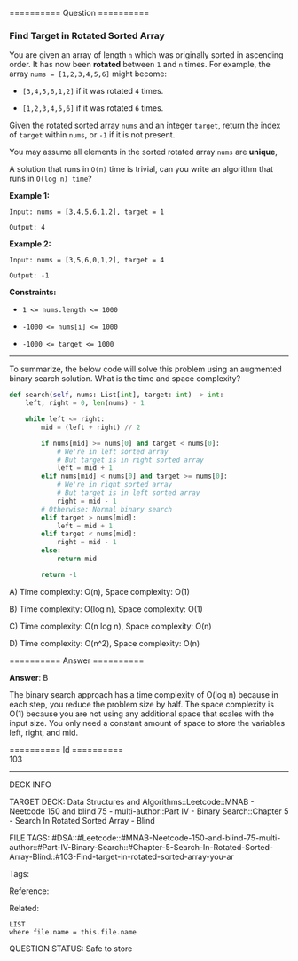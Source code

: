 ========== Question ==========  

### Find Target in Rotated Sorted Array

You are given an array of length `n` which was originally sorted in ascending order. It has now been **rotated** between `1` and `n` times. For example, the array `nums = [1,2,3,4,5,6]` might become:

-   `[3,4,5,6,1,2]` if it was rotated `4` times.

-   `[1,2,3,4,5,6]` if it was rotated `6` times.

Given the rotated sorted array `nums` and an integer `target`, return the index of `target` within `nums`, or `-1` if it is not present.

You may assume all elements in the sorted rotated array `nums` are **unique**,

A solution that runs in `O(n)` time is trivial, can you write an algorithm that runs in `O(log n) time`?

**Example 1:**

```
Input: nums = [3,4,5,6,1,2], target = 1

Output: 4
```

**Example 2:**

```
Input: nums = [3,5,6,0,1,2], target = 4

Output: -1
```

**Constraints:**

-   `1 <= nums.length <= 1000`

-   `-1000 <= nums[i] <= 1000`

-   `-1000 <= target <= 1000`

---

To summarize, the below code will solve this problem using an augmented binary search solution. What is the time and space complexity?

```python
def search(self, nums: List[int], target: int) -> int:
    left, right = 0, len(nums) - 1

    while left <= right:
        mid = (left + right) // 2

        if nums[mid] >= nums[0] and target < nums[0]:
            # We're in left sorted array
            # But target is in right sorted array
            left = mid + 1
        elif nums[mid] < nums[0] and target >= nums[0]:
            # We're in right sorted array
            # But target is in left sorted array
            right = mid - 1
        # Otherwise: Normal binary search
        elif target > nums[mid]:
            left = mid + 1
        elif target < nums[mid]:
            right = mid - 1
        else:
            return mid

        return -1
```

A) Time complexity: O(n), Space complexity: O(1)

B) Time complexity: O(log n), Space complexity: O(1)

C) Time complexity: O(n log n), Space complexity: O(n)

D) Time complexity: O(n^2), Space complexity: O(n)  

========== Answer ==========  

**Answer**: B

The binary search approach has a time complexity of O(log n) because in each step, you reduce the problem size by half. The space complexity is O(1) because you are not using any additional space that scales with the input size. You only need a constant amount of space to store the variables left, right, and mid.

========== Id ==========  
103

---

DECK INFO

TARGET DECK: Data Structures and Algorithms::Leetcode::MNAB - Neetcode 150 and blind 75 - multi-author::Part IV - Binary Search::Chapter 5 - Search In Rotated Sorted Array - Blind

FILE TAGS: #DSA::#Leetcode::#MNAB-Neetcode-150-and-blind-75-multi-author::#Part-IV-Binary-Search::#Chapter-5-Search-In-Rotated-Sorted-Array-Blind::#103-Find-target-in-rotated-sorted-array-you-ar

Tags:

Reference:

Related:

```dataview
LIST
where file.name = this.file.name
```

QUESTION STATUS: Safe to store
